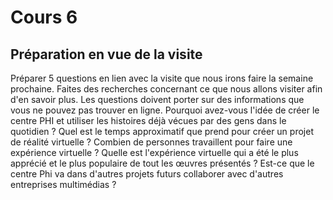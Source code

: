 # Cours 6
## Préparation en vue de la visite
Préparer 5 questions en lien avec la visite que nous irons faire la semaine prochaine. Faites des recherches concernant ce que nous allons visiter afin d'en savoir plus. Les questions doivent porter sur des informations que vous ne pouvez pas trouver en ligne. 
Pourquoi avez-vous l'idée de créer le centre PHI et utiliser les histoires déjà vécues par des gens dans le quotidien ?
Quel est le temps approximatif que prend pour créer un projet de réalité virtuelle ?
Combien de personnes travaillent pour faire une expérience virtuelle ?
Quelle est l'expérience virtuelle qui a été le plus apprécié et le plus populaire de tout les œuvres présentés ?
Est-ce que le centre Phi va dans d'autres projets futurs collaborer avec d'autres entreprises multimédias ?
